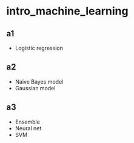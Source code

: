 # intro_machine_learning

## a1
* Logistic regression

## a2 
* Naive Bayes model
* Gaussian model

## a3
* Ensemble
* Neural net
* SVM
